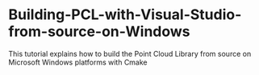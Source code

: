 # Building-PCL-with-Visual-Studio-from-source-on-Windows
This tutorial explains how to build the Point Cloud Library from source on Microsoft Windows platforms with Cmake
